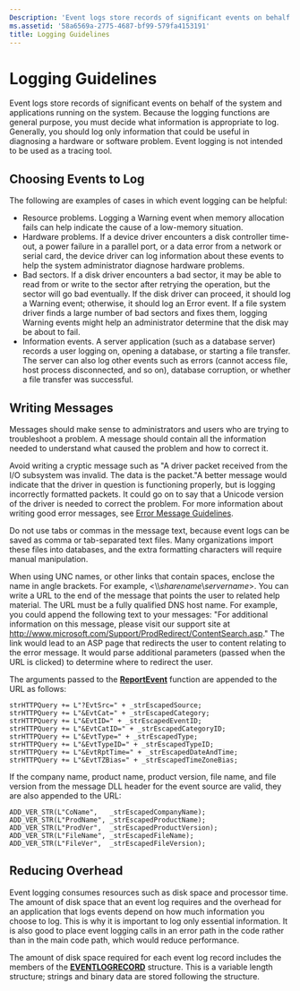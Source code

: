 ```yaml
---
Description: 'Event logs store records of significant events on behalf of the system and applications running on the system.'
ms.assetid: '58a6569a-2775-4687-bf99-579fa4153191'
title: Logging Guidelines
---
```


# Logging Guidelines

Event logs store records of significant events on behalf of the system and applications running on the system. Because the logging functions are general purpose, you must decide what information is appropriate to log. Generally, you should log only information that could be useful in diagnosing a hardware or software problem. Event logging is not intended to be used as a tracing tool.

## Choosing Events to Log

The following are examples of cases in which event logging can be helpful:

-   Resource problems. Logging a Warning event when memory allocation fails can help indicate the cause of a low-memory situation.
-   Hardware problems. If a device driver encounters a disk controller time-out, a power failure in a parallel port, or a data error from a network or serial card, the device driver can log information about these events to help the system administrator diagnose hardware problems.
-   Bad sectors. If a disk driver encounters a bad sector, it may be able to read from or write to the sector after retrying the operation, but the sector will go bad eventually. If the disk driver can proceed, it should log a Warning event; otherwise, it should log an Error event. If a file system driver finds a large number of bad sectors and fixes them, logging Warning events might help an administrator determine that the disk may be about to fail.
-   Information events. A server application (such as a database server) records a user logging on, opening a database, or starting a file transfer. The server can also log other events such as errors (cannot access file, host process disconnected, and so on), database corruption, or whether a file transfer was successful.

## Writing Messages

Messages should make sense to administrators and users who are trying to troubleshoot a problem. A message should contain all the information needed to understand what caused the problem and how to correct it.

Avoid writing a cryptic message such as "A driver packet received from the I/O subsystem was invalid. The data is the packet."A better message would indicate that the driver in question is functioning properly, but is logging incorrectly formatted packets. It could go on to say that a Unicode version of the driver is needed to correct the problem. For more information about writing good error messages, see [Error Message Guidelines](https://msdn.microsoft.com/library/windows/desktop/ms679325).

Do not use tabs or commas in the message text, because event logs can be saved as comma or tab-separated text files. Many organizations import these files into databases, and the extra formatting characters will require manual manipulation.

When using UNC names, or other links that contain spaces, enclose the name in angle brackets. For example, &lt;\\\\*sharename*\\*servername*&gt;. You can write a URL to the end of the message that points the user to related help material. The URL must be a fully qualified DNS host name. For example, you could append the following text to your messages: "For additional information on this message, please visit our support site at http://www.microsoft.com/Support/ProdRedirect/ContentSearch.asp." The link would lead to an ASP page that redirects the user to content relating to the error message. It would parse additional parameters (passed when the URL is clicked) to determine where to redirect the user.

The arguments passed to the [**ReportEvent**](reportevent.md) function are appended to the URL as follows:

``` syntax
strHTTPQuery += L"?EvtSrc=" + _strEscapedSource;
strHTTPQuery += L"&EvtCat=" + _strEscapedCategory;
strHTTPQuery += L"&EvtID=" + _strEscapedEventID;
strHTTPQuery += L"&EvtCatID=" + _strEscapedCategoryID;
strHTTPQuery += L"&EvtType=" + _strEscapedType;
strHTTPQuery += L"&EvtTypeID=" + _strEscapedTypeID;
strHTTPQuery += L"&EvtRptTime=" + _strEscapedDateAndTime;
strHTTPQuery += L"&EvtTZBias=" + _strEscapedTimeZoneBias;
```

If the company name, product name, product version, file name, and file version from the message DLL header for the event source are valid, they are also appended to the URL:

``` syntax
ADD_VER_STR(L"CoName",   _strEscapedCompanyName);
ADD_VER_STR(L"ProdName", _strEscapedProductName);
ADD_VER_STR(L"ProdVer",  _strEscapedProductVersion);
ADD_VER_STR(L"FileName", _strEscapedFileName);
ADD_VER_STR(L"FileVer",  _strEscapedFileVersion);
```

## Reducing Overhead

Event logging consumes resources such as disk space and processor time. The amount of disk space that an event log requires and the overhead for an application that logs events depend on how much information you choose to log. This is why it is important to log only essential information. It is also good to place event logging calls in an error path in the code rather than in the main code path, which would reduce performance.

The amount of disk space required for each event log record includes the members of the [**EVENTLOGRECORD**](eventlogrecord-str.md) structure. This is a variable length structure; strings and binary data are stored following the structure.

 

 



